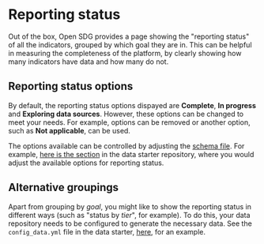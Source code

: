 <h1>Reporting status</h1>

Out of the box, Open SDG provides a page showing the "reporting status" of all the indicators, grouped by which goal they are in. This can be helpful in measuring the completeness of the platform, by clearly showing how many indicators have data and how many do not.

## Reporting status options

By default, the reporting status options dispayed are **Complete**, **In progress** and **Exploring data sources**. However, these options can be changed to meet your needs. For example, options can be removed or another option, such as **Not applicable**, can be used.

The options available can be controlled by adjusting the [schema file](https://open-sdg.readthedocs.io/en/latest/metadata-format/#schema). For example, [here is the section](https://github.com/open-sdg/open-sdg-data-starter/blob/develop/_prose.yml#L135) in the data starter repository, where you would adjust the available options for reporting status.

## Alternative groupings

Apart from grouping by _goal_, you might like to show the reporting status in different ways (such as "status by _tier_", for example). To do this, your data repository needs to be configured to generate the necessary data. See the `config_data.yml` file in the data starter, [here](https://github.com/open-sdg/open-sdg-data-starter/blob/develop/config_data.yml#L24), for an example.
